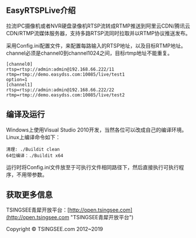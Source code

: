 ## EasyRTSPLive介绍 ##

拉流IPC摄像机或者NVR硬盘录像机RTSP流转成RTMP推送到阿里云CDN/腾讯云CDN/RTMP流媒体服务器，支持多路RTSP流同时拉取并以RTMP协议推送发布。

采用Config.ini配置文件，来配置每路输入的RTSP地址，以及目标RTMP地址。channel必须是channel0到channel1024之间，目标rtmp地址不能重复。

    [channel0]
	rtsp=rtsp://admin:admin@192.168.66.222/11
	rtmp=rtmp://demo.easydss.com:10085/live/test1
	option=1
	[channel1]
	rtsp=rtsp://admin:admin@192.168.66.222/22
	rtmp=rtmp://demo.easydss.com:10085/live/test2


## 编译及运行 ##

Windows上使用Visual Studio 2010开发，当然各位可以改成自己的编译环境。
Linux上编译命令如下：

	清理:	./Buildit clean
	64位编译：./Buildit x64

运行时将Config.ini文件放至于可执行文件相同路径下，然后直接执行可执行程序，不用带参数。


## 获取更多信息 ##

TSINGSEE青犀开放平台：[http://open.tsingsee.com](http://open.tsingsee.com "TSINGSEE青犀开放平台")

Copyright &copy; TSINGSEE.com 2012~2019
